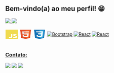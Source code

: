 ## Bem-vindo(a) ao meu perfil! 😁

 <div>
   <a href="https://github.com/lucianoteles">
   <img height="180em" src="https://github-readme-stats.vercel.app/api?username=lucianoteles&show_icons=true&theme=tokyonight&include_all_commits=true&count_private=true"/>
   <img height="180em" src="https://github-readme-stats.vercel.app/api/top-langs/?username=lucianoteles&layout=compact&langs_count=6&theme=tokyonight"/>

</div>
 
<div style="display: inline_block"><br>
  <img align="center" alt="Js" height="30" width="40" src="https://raw.githubusercontent.com/devicons/devicon/master/icons/javascript/javascript-plain.svg">
  <img align="center" alt="HTML" height="30" width="40" src="https://raw.githubusercontent.com/devicons/devicon/master/icons/html5/html5-original.svg">
  <img align="center" alt="CSS" height="30" width="40" src="https://raw.githubusercontent.com/devicons/devicon/master/icons/css3/css3-original.svg">
  <img align="center" alt="Bootstrap" height="30" width="40" src="https://cdn.jsdelivr.net/gh/devicons/devicon/icons/bootstrap/bootstrap-original.svg">
  <img align="center" alt="React" height="30" width="40" src="https://cdn.jsdelivr.net/gh/devicons/devicon/icons/react/react-original.svg">
  <img align="center" alt="React" height="30" width="40" <img src="https://cdn.jsdelivr.net/gh/devicons/devicon/icons/mysql/mysql-plain.svg">      
 
</div>
 
 <br>
 
  ### Contato:
 
<div> 
  <a href = "mailto:luciano.a.teles@gmail.com"><img src="https://img.shields.io/badge/-Gmail-%23333?style=for-the-badge&logo=gmail&logoColor=white" target="_blank"></a>
  <a href="https://www.linkedin.com/in/luciano-teles-83a447176/" target="_blank"><img src="https://img.shields.io/badge/-LinkedIn-%230077B5?style=for-the-badge&logo=linkedin&logoColor=white" target="_blank"></a> 
 <a href = "https://wa.me/5511995536062?text=Ol%C3%A1%2C+tudo+bem%3F"><img src="https://img.shields.io/badge/-Whatsapp-succsess?style=for-the-badge&logo=Whatsapp&logoColor=white" target="_blank"></a>
</div>

